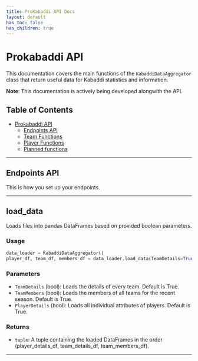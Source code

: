 ```yaml
---
title: ProKabaddi API Docs
layout: default
has_toc: false
has_children: true
---
```



# Prokabaddi API

This documentation covers the main functions of the `KabaddiDataAggregator` class that return useful data for Kabaddi statistics and information.

**Note**: This documentation is actively being developed alongwith the API.

## Table of Contents

- [Prokabaddi API](#prokabaddi-api)
  - [Endpoints API](#endpoints-api)
  - [Team Functions](team_docs/index.md)
  - [Player Functions](player_docs/index.md)
  - [Planned functions](planned_docs/index.md)

---

## Endpoints API
This is how you set up your endpoints.

---
## load_data

Loads files into pandas DataFrames based on provided boolean parameters.

### Usage

```python
data_loader = KabaddiDataAggregator()
player_df, team_df, members_df = data_loader.load_data(TeamDetails=True, TeamMembers=True, PlayerDetails=True)
```
### Parameters
- `TeamDetails` (bool): Loads the details of every team. Default is True.
- `TeamMembers` (bool): Loads the members of all teams for the recent season. Default is True.
- `PlayerDetails` (bool): Loads all individual attributes of players. Default is True.

### Returns
- `tuple`: A tuple containing the loaded DataFrames in the order (player_details_df, team_details_df, team_members_df).

---



